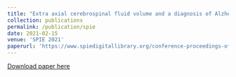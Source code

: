 ```yaml
---
title: "Extra axial cerebrospinal fluid volume and a diagnosis of Alzheimer's disease"
collection: publications
permalink: /publication/spie
date: 2021-02-15
venue: 'SPIE 2021'
paperurl: 'https://www.spiedigitallibrary.org/conference-proceedings-of-spie/11600/1160004/Extra-axial-cerebrospinal-fluid-volume-and-a-diagnosis-of-Alzheimers/10.1117/12.2580827.short?SSO=1'
---
```


[Download paper here](https://www.spiedigitallibrary.org/conference-proceedings-of-spie/11600/1160004/Extra-axial-cerebrospinal-fluid-volume-and-a-diagnosis-of-Alzheimers/10.1117/12.2580827.short?SSO=1)
